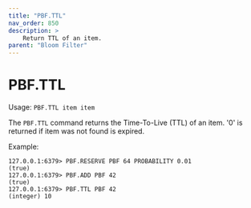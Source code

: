 ```yaml
---
title: "PBF.TTL"
nav_order: 850
description: >
    Return TTL of an item.
parent: "Bloom Filter"
---
```


# PBF.TTL

Usage: `PBF.TTL item item`

The `PBF.TTL` command returns the Time-To-Live (TTL) of an item. '0' is returned if item was not found is expired.

Example:
```
127.0.0.1:6379> PBF.RESERVE PBF 64 PROBABILITY 0.01
(true)
127.0.0.1:6379> PBF.ADD PBF 42
(true)
127.0.0.1:6379> PBF.TTL PBF 42
(integer) 10
```